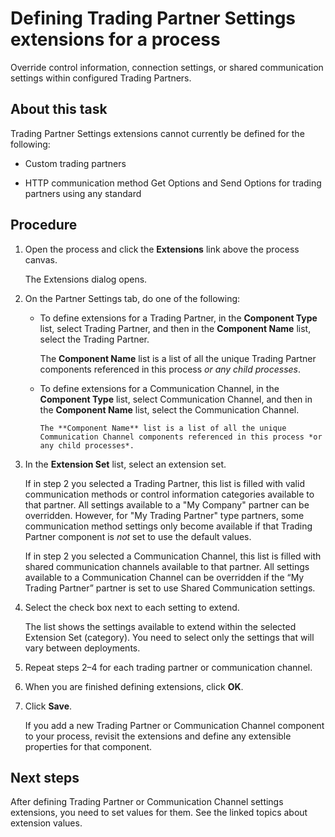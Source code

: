 # Defining Trading Partner Settings extensions for a process

<head>
  <meta name="guidename" content="Integration"/>
  <meta name="context" content="GUID-b2f43a34-30f6-4e8f-a021-a0c0ca55ccdd"/>
</head>


Override control information, connection settings, or shared communication settings within configured Trading Partners.

## About this task

Trading Partner Settings extensions cannot currently be defined for the following:

-   Custom trading partners

-   HTTP communication method Get Options and Send Options for trading partners using any standard

## Procedure


1.  Open the process and click the **Extensions** link above the process canvas.

    The Extensions dialog opens.

2.  On the Partner Settings tab, do one of the following:

    -   To define extensions for a Trading Partner, in the **Component Type** list, select Trading Partner, and then in the **Component Name** list, select the Trading Partner.

        The **Component Name** list is a list of all the unique Trading Partner components referenced in this process *or any child processes*.

    -   To define extensions for a Communication Channel, in the **Component Type** list, select Communication Channel, and then in the **Component Name** list, select the Communication Channel.

            The **Component Name** list is a list of all the unique Communication Channel components referenced in this process *or any child processes*.

3.  In the **Extension Set** list, select an extension set.

    If in step 2 you selected a Trading Partner, this list is filled with valid communication methods or control information categories available to that partner. All settings available to a "My Company" partner can be overridden. However, for "My Trading Partner" type partners, some communication method settings only become available if that Trading Partner component is *not* set to use the default values.

    If in step 2 you selected a Communication Channel, this list is filled with shared communication channels available to that partner. All settings available to a Communication Channel can be overridden if the “My Trading Partner” partner is set to use Shared Communication settings.

4.  Select the check box next to each setting to extend.

    The list shows the settings available to extend within the selected Extension Set \(category\). You need to select only the settings that will vary between deployments.

5.  Repeat steps 2–4 for each trading partner or communication channel.

6.  When you are finished defining extensions, click **OK**.

7.  Click **Save**.

    If you add a new Trading Partner or Communication Channel component to your process, revisit the extensions and define any extensible properties for that component.

## Next steps

After defining Trading Partner or Communication Channel settings extensions, you need to set values for them. See the linked topics about extension values.
